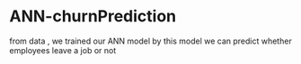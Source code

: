# ANN-churnPrediction
from data , we trained our ANN model
by this model we can predict whether employees leave a job or not

